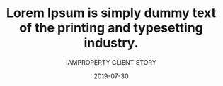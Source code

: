 ---
title: 'Lorem Ipsum is simply dummy text of the printing and typesetting industry.'
subtitle: 'IAMPROPERTY CLIENT STORY'
date: '2019-07-30'
group: 'client-stories'
v2: true
headercolor: '#000000'
csimage: '../../images/casestudy/isg/Video-Placeholder@3x.png'
videofolder: 'isg'
navBackground: '#000000'
invert: true
excerpt: 'This is the ISG Client Story'
# metaTitle: '' # TODO: Review meta title - will use value of 'title' if not set
# metaDescription: '' # TODO: Review meta description - will use value of 'excerpt' if not set
---